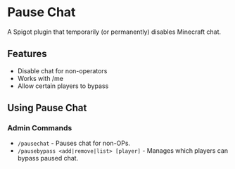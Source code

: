 # Pause Chat
A Spigot plugin that temporarily (or permanently) disables Minecraft chat.

## Features
- Disable chat for non-operators
- Works with /me
- Allow certain players to bypass

## Using Pause Chat
### Admin Commands
- `/pausechat` - Pauses chat for non-OPs.
- `/pausebypass <add|remove|list> [player]` - Manages which players can bypass paused chat.
